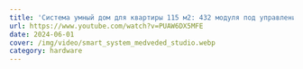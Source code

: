 ```yaml
---
title: 'Система умный дом для квартиры 115 м2: 432 модуля под управлением Wiren Board 6 | Medvedev studio, 2020'
url: https://www.youtube.com/watch?v=PUAW6DX5MFE
date: 2024-06-01
cover: /img/video/smart_system_medveded_studio.webp
category: hardware
---
```

